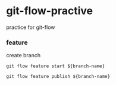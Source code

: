 git-flow-practive
=====

practice for git-flow

### feature

create branch

`git flow feature start ${branch-name}`

`git flow feature publish ${branch-name}`

